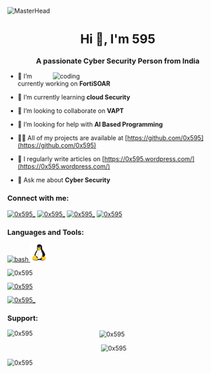 ![MasterHead](https://media.licdn.com/dms/image/C4D16AQHNO93o1JGzaA/profile-displaybackgroundimage-shrink_200_800/0/1632596268436?e=2147483647&v=beta&t=vNItIo-cLGUhBpF1S2ubrH5LX4xp21ku5HSE8LMJY1c)
<h1 align="center">Hi 👋, I'm 595</h1>
<h3 align="center">A passionate Cyber Security Person from India</h3>
<img align="right" alt="coding" width="400" src="https://cdn.dribbble.com/users/1162077/screenshots/3848914/programmer.gif">

- 🔭 I’m currently working on **FortiSOAR**

- 🌱 I’m currently learning **cloud Security**

- 👯 I’m looking to collaborate on **VAPT**

- 🤝 I’m looking for help with **AI Based Programming**

- 👨‍💻 All of my projects are available at [https://github.com/0x595](https://github.com/0x595)

- 📝 I regularly write articles on [https://0x595.wordpress.com/](https://0x595.wordpress.com/)

- 💬 Ask me about **Cyber Security**
  
<h3 align="left">Connect with me:</h3>
<p align="left">
<a href="https://twitter.com/0x595_" target="blank"><img align="center" src="https://raw.githubusercontent.com/rahuldkjain/github-profile-readme-generator/master/src/images/icons/Social/twitter.svg" alt="0x595_" height="30" width="40" /></a>
<a href="https://instagram.com/0x595_?igshid=MWJrN3cwNDBkdjRpYw==" target="blank"><img align="center" src="https://raw.githubusercontent.com/rahuldkjain/github-profile-readme-generator/master/src/images/icons/Social/instagram.svg" alt="0x595_" height="30" width="40" /></a>
<a href="https://www.hackerrank.com/0x595_" target="blank"><img align="center" src="https://raw.githubusercontent.com/rahuldkjain/github-profile-readme-generator/master/src/images/icons/Social/hackerrank.svg" alt="0x595_" height="30" width="40" /></a>
<a href="https://www.leetcode.com/0x595" target="blank"><img align="center" src="https://raw.githubusercontent.com/rahuldkjain/github-profile-readme-generator/master/src/images/icons/Social/leet-code.svg" alt="0x595" height="30" width="40" /></a>
</p>

<h3 align="left">Languages and Tools:</h3>
<p align="left"> <a href="https://www.gnu.org/software/bash/" target="_blank" rel="noreferrer"> <img src="https://www.vectorlogo.zone/logos/gnu_bash/gnu_bash-icon.svg" alt="bash" width="40" height="40"/> </a> <a href="https://www.linux.org/" target="_blank" rel="noreferrer"> <img src="https://raw.githubusercontent.com/devicons/devicon/master/icons/linux/linux-original.svg" alt="linux" width="40" height="40"/> </a> </p>

<p align="left"> <img src="https://komarev.com/ghpvc/?username=0x595&label=Profile%20views&color=0e75b6&style=flat" alt="0x595" /> </p>

<p align="left"> <a href="https://github.com/ryo-ma/github-profile-trophy"><img src="https://github-profile-trophy.vercel.app/?username=0x595" alt="0x595" /></a> </p>

<p align="left"> <a href="https://twitter.com/0x595_" target="blank"><img src="https://img.shields.io/twitter/follow/0x595_?logo=twitter&style=for-the-badge" alt="0x595_" /></a> </p>



<h3 align="left">Support:</h3>
<p><a href="https://www.buymeacoffee.com/0x595"> <img align="left" src="https://cdn.buymeacoffee.com/buttons/v2/default-yellow.png" height="50" width="210" alt="0x595" /></a>

<p><img align="center" src="https://github-readme-stats.vercel.app/api/top-langs?username=0x595&show_icons=true&locale=en&layout=compact" alt="0x595" /></p>

<p>&nbsp;<img align="center" src="https://github-readme-stats.vercel.app/api?username=0x595&show_icons=true&locale=en" alt="0x595" /></p>

<p><img align="center" src="https://github-readme-streak-stats.herokuapp.com/?user=0x595&" alt="0x595" /></p>
